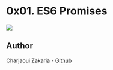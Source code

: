 # 0x01. ES6 Promises

<img src="https://miro.medium.com/v2/resize:fit:2000/1*WlQlce8AlSpq2VnQNO9UfQ.jpeg">

## Author

Charjaoui Zakaria - [Github](https://github.com/Zakry27)
